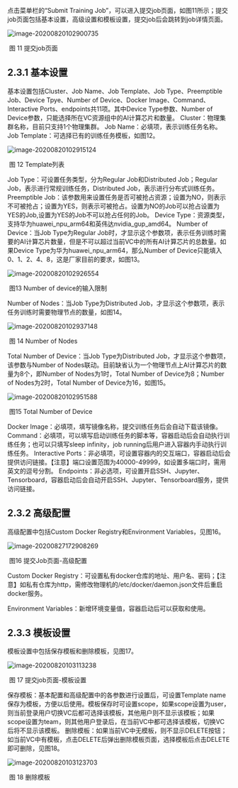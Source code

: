 点击菜单栏的“Submit Training Job”，可以进入提交job页面，如图11所示；提交job页面包括基本设置，高级设置和模板设置，提交job后会跳转到job详情页面。

![image-20200820102900735](./assets/image-20200820102900735.png)

​                                                                                                    图 11 提交job页面

## 2.3.1 基本设置

基本设置包括Cluster、Job Name、Job Template、Job Type、Preemptible Job、Device Tpye、Number of Device、Docker Image、Command、Interactive Ports、endpoints共11项。其中Device Type参数、Number of Device参数，只能选择所在VC资源组中的AI计算芯片和数量。
Cluster：物理集群名称，目前只支持1个物理集群。
Job Name：必填项，表示训练任务名称。 
Job Template：可选择已有的训练任务模板，如图12。

![image-20200820102915124](./assets/image-20200820102915124.png)

​                                                                                                  图 12 Template列表

Job Type：可设置任务类型，分为Regular Job和Distributed Job；Regular Job，表示进行常规训练任务，Distributed Job，表示进行分布式训练任务。
Preemptible Job：该参数用来设置任务是否可被抢占资源；设置为NO，则表示不可被抢占；设置为YES，则表示可被抢占。设置为NO的Job可以抢占设置为YES的Job,设置为YES的Job不可以抢占任何的Job。
Device Type：资源类型，支持华为huawei_npu_arm64和英伟达nvidia_gup_amd64。
Number of Device：当Job Type为Regular Job时，才显示这个参数项，表示任务训练时需要的AI计算芯片数量，但是不可以超过当前VC中的所有AI计算芯片的总数量。如果Device Type为华为huawei_npu_arm64，那么Number of Device只能填入0、1、2、4、8，这是厂家目前的要求，如图13。

![image-20200820102926554](./assets/image-20200820102926554.png)

​                                                                                          图13 Number of device的输入限制

Number of Nodes：当Job Type为Distributed Job，才显示这个参数项，表示任务训练时需要物理节点的数量，如图14。

![image-20200820102937148](./assets/image-20200820102937148.png)

​                                                                                              图 14 Number of Nodes

Total Number of Device：当Job Type为Distributed Job，才显示这个参数项，该参数与Number of Nodes联动。目前缺省认为一个物理节点上AI计算芯片的数量为8个，即Number of Nodes为1时，Total Number of Device为8；Number of Nodes为2时，Total Number of Device为16，如图15。

![image-20200820102951588](./assets/image-20200820102951588.png)

​                                                                                         图15 Total Number of Device

Docker Image：必填项，填写镜像名称，提交训练任务后会自动下载该镜像。 
Command：必填项，可以填写启动训练任务的脚本等，容器启动后会自动执行训练任务；也可以只填写sleep infinity，job running后用户进入容器内手动执行训练任务。
Interactive Ports：非必填项，可设置容器内的交互端口，容器启动后会提供访问链接。【注意】端口设置范围为40000-49999，如设置多端口时，需用英文的逗号分割。
Endpoints：非必选项，可设置开启SSH、Jupyter、Tensorboard，容器启动后会自动开启SSH、Jupyter、Tensorboard服务，提供访问链接。

## 2.3.2 高级配置

高级配置中包括Custom Docker Registry和Environment Variables，见图16。

![image-20200827172908269](./assets/image-20200827172908269.png)

​		                                                                                                 图16 提交Job页面-高级配置

Custom Docker Registry：可设置私有docker仓库的地址、用户名、密码；【注意】如私有仓库为http，需修改物理机的/etc/docker/daemon.json文件后重启docker服务。

Environment Variables：新增环境变量值，容器启动后可以获取和使用。

## 2.3.3 模板设置

模板设置中包括保存模板和删除模板，见图17。

![image-20200820103113238](./assets/image-20200820103113238.png)

​                                                                                         图 17 提交job页面-模板设置

保存模板：基本配置和高级配置中的各参数进行设置后，可设置Template name保存为模板，方便以后使用。模板保存时可设置scope，如果scope设置为user，则当前登录用户切换VC后都可选择该模板，其他用户则不显示该模板；如果scope设置为team，则其他用户登录后，在当前VC中都可选择该模板，切换VC后将不显示该模板。
删除模板：如果当前VC中无模板，则不显示DELETE按钮；如当前VC中有模板，点击DELETE后弹出删除模板页面，选择模板后点击DELETE即可删除，见图18。

![image-20200820103123703](./assets/image-20200820103123703.png)

​                                                                                                         图 18 删除模板